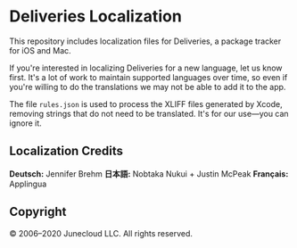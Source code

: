 # Deliveries Localization
This repository includes localization files for Deliveries, a package tracker for iOS and Mac.

If you're interested in localizing Deliveries for a new language, let us know first. It's a lot of work to maintain supported languages over time, so even if you're willing to do the translations we may not be able to add it to the app.

The file `rules.json` is used to process the XLIFF files generated by Xcode, removing strings that do not need to be translated. It's for our use—you can ignore it.

## Localization Credits
**Deutsch:** Jennifer Brehm
**日本語:** Nobtaka Nukui + Justin McPeak
**Français:** Applingua

## Copyright
© 2006–2020 Junecloud LLC. All rights reserved.
